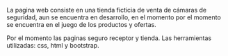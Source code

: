 
La pagina web consiste en una tienda ficticia de venta de cámaras de seguridad, aun se encuentra en desarrollo, en el momento por el momento se encuentra en el juego de los productos y ofertas.

Por el momento las paginas seguro receptor y tienda. Las herramientas utilizadas: css, html y bootstrap.
